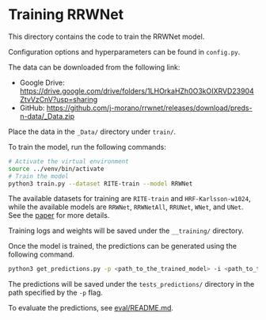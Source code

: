 # Training RRWNet

This directory contains the code to train the RRWNet model.

Configuration options and hyperparameters can be found in `config.py`.

The data can be downloaded from the following link:
- Google Drive: <https://drive.google.com/drive/folders/1LHOrkaHZh0O3kOIXRVD23904ZtvVzCnV?usp=sharing>
- GitHub: <https://github.com/j-morano/rrwnet/releases/download/preds-n-data/_Data.zip>

Place the data in the `_Data/` directory under `train/`.


To train the model, run the following commands:

```bash
# Activate the virtual environment
source ../venv/bin/activate
# Train the model
python3 train.py --dataset RITE-train --model RRWNet
```

The available datasets for training are `RITE-train` and `HRF-Karlsson-w1024`, while the available models are `RRWNet`, `RRWNetAll`, `RRUNet`, `WNet`, and `UNet`. See the [paper](https://arxiv.org/pdf/2402.03166) for more details.


Training logs and weights will be saved under the `__training/` directory.


Once the model is trained, the predictions can be generated using the following command.
<!-- The `-p` flag should point to the directory containing the trained model weights, while the `-i` flag should point to the directory containing the images to be predicted. -->

```bash
python3 get_predictions.py -p <path_to_the_trained_model> -i <path_to_the_images>
```

The predictions will be saved under the `tests_predictions/` directory in the path specified by the `-p` flag.


To evaluate the predictions, see [eval/README.md](../eval/README.md).
